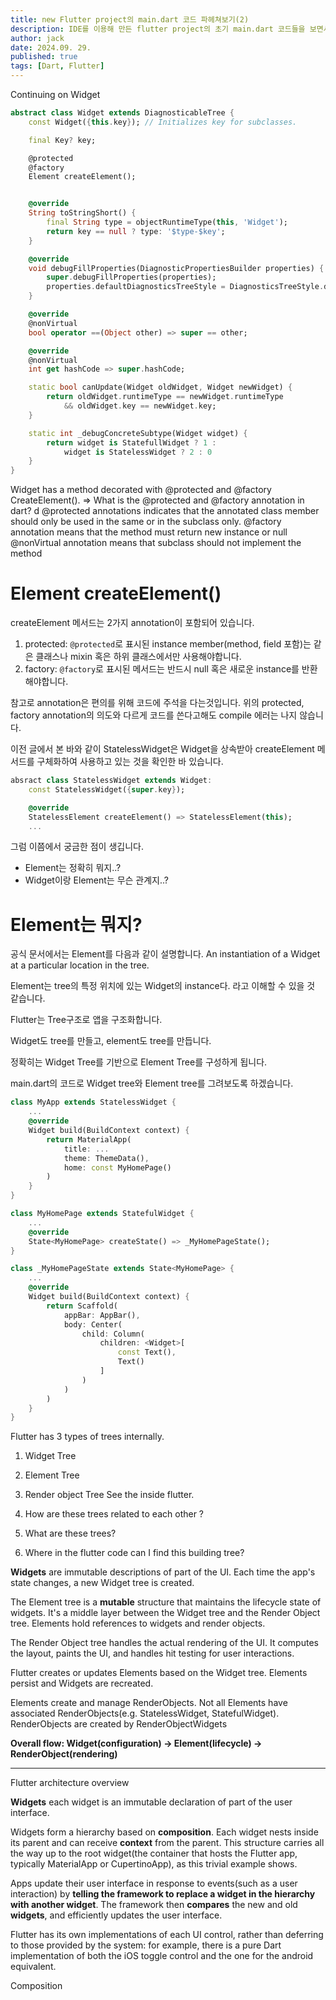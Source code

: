 ```yaml
---
title: new Flutter project의 main.dart 코드 파헤쳐보기(2)
description: IDE를 이용해 만든 flutter project의 초기 main.dart 코드들을 보면서 StatelessWidget, StatefulWidget, key에 대해 알아봅니다.
author: jack
date: 2024.09. 29.
published: true
tags: [Dart, Flutter]
---
```


Continuing on Widget

```dart
abstract class Widget extends DiagnosticableTree {
	const Widget({this.key}); // Initializes key for subclasses.

	final Key? key;

	@protected
	@factory
	Element createElement();


	@override
	String toStringShort() {
		final String type = objectRuntimeType(this, 'Widget');
		return key == null ? type: '$type-$key';
	}

	@override
	void debugFillProperties(DiagnosticPropertiesBuilder properties) {
		super.debugFillProperties(properties);
		properties.defaultDiagnosticsTreeStyle = DiagnosticsTreeStyle.dense;
	}

	@override
	@nonVirtual
	bool operator ==(Object other) => super == other;

	@override
	@nonVirtual
	int get hashCode => super.hashCode;

	static bool canUpdate(Widget oldWidget, Widget newWidget) {
		return oldWidget.runtimeType == newWidget.runtimeType
			&& oldWidget.key == newWidget.key;
	}

	static int _debugConcreteSubtype(Widget widget) {
		return widget is StatefullWidget ? 1 :
			widget is StatelessWidget ? 2 : 0
	}
}
```

Widget has a method decorated with @protected and @factory CreateElement().
=> What is the @protected and @factory annotation in dart? d
@protected annotations indicates that the annotated class member should only be used in the same or in the subclass only.
@factory annotation means that the method must return new instance or null
@nonVirtual annotation means that subclass should not implement the method

# Element createElement()

createElement 메서드는 2가지 annotation이 포함되어 있습니다.

1. protected: `@protected`로 표시된 instance member(method, field 포함)는 같은 클래스나 mixin 혹은 하위 클래스에서만 사용해야합니다.
2. factory: `@factory`로 표시된 메서드는 반드시 null 혹은 새로운 instance를 반환해야합니다.

참고로 annotation은 편의를 위해 코드에 주석을 다는것입니다. 위의 protected, factory annotation의 의도와 다르게 코드를 쓴다고해도 compile 에러는 나지 않습니다.

이전 글에서 본 바와 같이 StatelessWidget은 Widget을 상속받아 createElement 메서드를 구체화하여 사용하고 있는 것을 확인한 바 있습니다.

```dart
absract class StatelessWidget extends Widget:
	const StatelessWidget({super.key});

	@override
	StatelessElement createElement() => StatelessElement(this);
	...
```

그럼 이쯤에서 궁금한 점이 생깁니다.

- Element는 정확히 뭐지..?
- Widget이랑 Element는 무슨 관계지..?

# Element는 뭐지?

공식 문서에서는 Element를 다음과 같이 설명합니다.
An instantiation of a Widget at a particular location in the tree.

Element는 tree의 특정 위치에 있는 Widget의 instance다. 라고 이해할 수 있을 것 같습니다.

Flutter는 Tree구조로 앱을 구조화합니다.

Widget도 tree를 만들고, element도 tree를 만듭니다.

정확히는 Widget Tree를 기반으로 Element Tree를 구성하게 됩니다.

main.dart의 코드로 Widget tree와 Element tree를 그려보도록 하겠습니다.

```dart
class MyApp extends StatelessWidget {
	...
	@override
	Widget build(BuildContext context) {
		return MaterialApp(
			title: ...
			theme: ThemeData(),
			home: const MyHomePage()
		)
	}
}

class MyHomePage extends StatefulWidget {
	...
	@override
	State<MyHomePage> createState() => _MyHomePageState();
}

class _MyHomePageState extends State<MyHomePage> {
	...
	@override
	Widget build(BuildContext context) {
		return Scaffold(
			appBar: AppBar(),
			body: Center(
				child: Column(
					children: <Widget>[
						const Text(),
						Text()
					]
				)
			)
		)
	}
}
```

Flutter has 3 types of trees internally.

1. Widget Tree
2. Element Tree
3. Render object Tree
   See the inside flutter.

4. How are these trees related to each other ?
5. What are these trees?
6. Where in the flutter code can I find this building tree?

**Widgets** are immutable descriptions of part of the UI. Each time the app's state changes, a new Widget tree is created.

The Element tree is a **mutable** structure that maintains the lifecycle state of widgets.
It's a middle layer between the Widget tree and the Render Object tree.
Elements hold references to widgets and render objects.

The Render Object tree handles the actual rendering of the UI.
It computes the layout, paints the UI, and handles hit testing for user interactions.

Flutter creates or updates Elements based on the Widget tree.
Elements persist and Widgets are recreated.

Elements create and manage RenderObjects.
Not all Elements have associated RenderObjects(e.g. StatelessWidget, StatefulWidget). RenderObjects are created by RenderObjectWidgets

**Overall flow: Widget(configuration) -> Element(lifecycle) -> RenderObject(rendering)**

---

Flutter architecture overview

**Widgets**
each widget is an immutable declaration of part of the user interface.

Widgets form a hierarchy based on **composition**.
Each widget nests inside its parent and can receive **context** from the parent.
This structure carries all the way up to the root widget(the container that hosts the Flutter app, typically MaterialApp or CupertinoApp), as this trivial example shows.

Apps update their user interface in response to events(such as a user interaction) by **telling the framework to replace a widget in the hierarchy with another widget**.
The framework then **compares** the new and old **widgets**, and efficiently updates the user interface.

Flutter has its own implementations of each UI control, rather than deferring to those provided by the system: for example, there is a pure Dart implementation of both the iOS toggle control and the one for the android equivalent.

Composition
